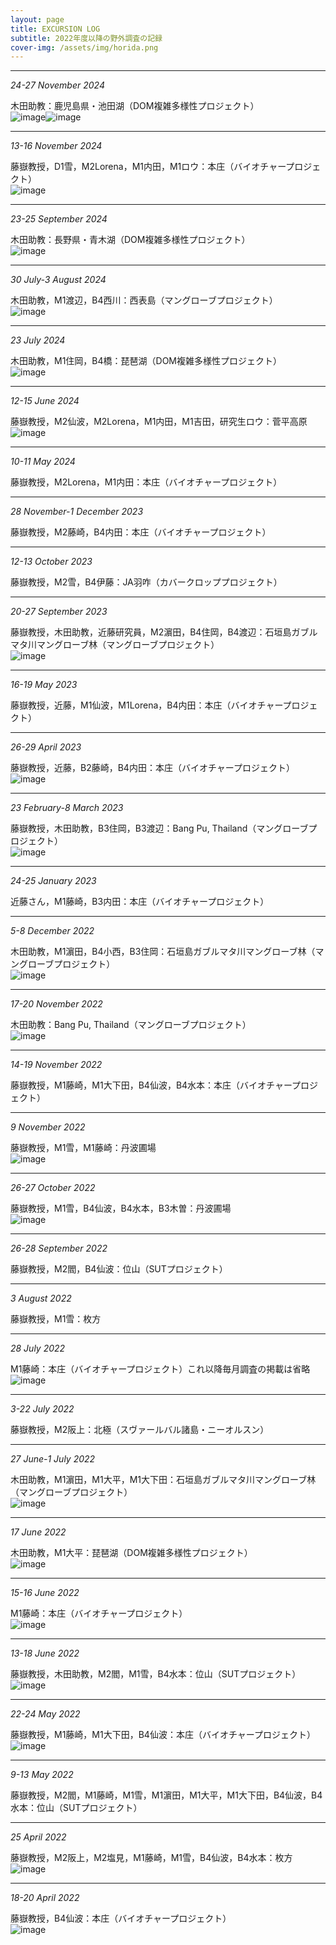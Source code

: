 ```yaml
---
layout: page
title: EXCURSION LOG
subtitle: 2022年度以降の野外調査の記録
cover-img: /assets/img/horida.png
---
```

***
_24-27 November 2024_  
  
木田助教：鹿児島県・池田湖（DOM複雑多様性プロジェクト）  
<img src="/assets/img/1733022242711.jpg" alt="image"><img src="/assets/img/1733022274761.jpg" alt="image">  

***
_13-16 November 2024_  
  
藤嶽教授，D1雪，M2Lorena，M1内田，M1ロウ：本庄（バイオチャープロジェクト）  
<img src="/assets/img/IMG_8408.jpg" alt="image"> 

***
_23-25 September 2024_  
  
木田助教：長野県・青木湖（DOM複雑多様性プロジェクト）  
<img src="/assets/img/1727321582063.jpg" alt="image"> 

***
_30 July-3 August 2024_  
  
木田助教，M1渡辺，B4西川：西表島（マングローブプロジェクト）  
<img src="/assets/img/IMG20240802112246.jpg" alt="image"> 

***
_23 July 2024_  
  
木田助教，M1住岡，B4橋：琵琶湖（DOM複雑多様性プロジェクト）  
<img src="/assets/img/IMG20240723103245.jpg" alt="image"> 

***
_12-15 June 2024_  
  
藤嶽教授，M2仙波，M2Lorena，M1内田，M1吉田，研究生ロウ：菅平高原  
<img src="/assets/img/S__190750810_0.jpg" alt="image"> 

***
_10-11 May 2024_  
  
藤嶽教授，M2Lorena，M1内田：本庄（バイオチャープロジェクト） 

***
_28 November-1 December 2023_  
  
藤嶽教授，M2藤崎，B4内田：本庄（バイオチャープロジェクト）  

***
_12-13 October 2023_  
  
藤嶽教授，M2雪，B4伊藤：JA羽咋（カバークロッププロジェクト）

***
_20-27 September 2023_  
  
藤嶽教授，木田助教，近藤研究員，M2濵田，B4住岡，B4渡辺：石垣島ガブルマタ川マングローブ林（マングローブプロジェクト）  
<img src="/assets/img/IMG20230923093341.jpg" alt="image"> 

***
_16-19 May 2023_  
  
藤嶽教授，近藤，M1仙波，M1Lorena，B4内田：本庄（バイオチャープロジェクト）  

***
_26-29 April 2023_  
  
藤嶽教授，近藤，B2藤崎，B4内田：本庄（バイオチャープロジェクト）  
<img src="/assets/img/S__57860151.jpg" alt="image"> 

***
_23 February-8 March 2023_  
  
藤嶽教授，木田助教，B3住岡，B3渡辺：Bang Pu, Thailand（マングローブプロジェクト）  
<img src="/assets/img/IMG20230226130427.jpg" alt="image"> 

***
_24-25 January 2023_  
  
近藤さん，M1藤崎，B3内田：本庄（バイオチャープロジェクト）  

***
_5-8 December 2022_  
  
木田助教，M1濵田，B4小西，B3住岡：石垣島ガブルマタ川マングローブ林（マングローブプロジェクト）  
<img src="/assets/img/IMG20221206110529.jpg" alt="image"> 

***
_17-20 November 2022_  
  
木田助教：Bang Pu, Thailand（マングローブプロジェクト）  
<img src="/assets/img/IMG20221118101727.jpg" alt="image"> 

***
_14-19 November 2022_  
  
藤嶽教授，M1藤崎，M1大下田，B4仙波，B4水本：本庄（バイオチャープロジェクト）  

***
_9 November 2022_  
  
藤嶽教授，M1雪，M1藤崎：丹波圃場   
<img src="/assets/img/c1b5cc4bb3201a5d96263b830a521ba.jpg" alt="image"> 

***
_26-27 October 2022_  
  
藤嶽教授，M1雪，B4仙波，B4水本，B3木曽：丹波圃場   
<img src="/assets/img/LINE_ALBUM_丹波 1026,27_221109_45.jpg" alt="image"> 

***
_26-28 September 2022_  
  
藤嶽教授，M2閻，B4仙波：位山（SUTプロジェクト）   

***
_3 August 2022_  
  
藤嶽教授，M1雪：枚方  

***
_28 July 2022_  
  
M1藤崎：本庄（バイオチャープロジェクト）これ以降毎月調査の掲載は省略  
<img src="/assets/img/S__47038508.jpg" alt="image">  

***
_3-22 July 2022_  
  
藤嶽教授，M2阪上：北極（スヴァールバル諸島・ニーオルスン）  

***
_27 June-1 July 2022_  
  
木田助教，M1濵田，M1大平，M1大下田：石垣島ガブルマタ川マングローブ林（マングローブプロジェクト）  
<img src="/assets/img/DSCF5777.jpg" alt="image">  

***
_17 June 2022_  
  
木田助教，M1大平：琵琶湖（DOM複雑多様性プロジェクト）  
<img src="/assets/img/IMG_20220617_095335.jpg" alt="image">  

***
_15-16 June 2022_  
  
M1藤崎：本庄（バイオチャープロジェクト）  
<img src="/assets/img/IMG_6242.jpg" alt="image">  

***
_13-18 June 2022_  
  
藤嶽教授，木田助教，M2閻，M1雪，B4水本：位山（SUTプロジェクト）  
<img src="/assets/img/DSCF5770.jpg" alt="image">  

***
_22-24 May 2022_  
  
藤嶽教授，M1藤崎，M1大下田，B4仙波：本庄（バイオチャープロジェクト）  
<img src="/assets/img/IMG_5858.jpg" alt="image"> 

***
_9-13 May 2022_  
  
藤嶽教授，M2閻，M1藤崎，M1雪，M1濵田，M1大平，M1大下田，B4仙波，B4水本：位山（SUTプロジェクト）  

***
_25 April 2022_  
  
藤嶽教授，M2阪上，M2塩見，M1藤崎，M1雪，B4仙波，B4水本：枚方  
<img src="/assets/img/LINE_ALBUM_20220427_220706_46.jpg" alt="image">  

***
_18-20 April 2022_  
  
藤嶽教授，B4仙波：本庄（バイオチャープロジェクト）  
<img src="/assets/img/IMG_2928 (1).jpg" alt="image">  
